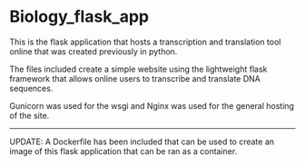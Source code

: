 # Biology_flask_app
This is the flask application that hosts a transcription and translation tool online that was created previously in python. 

The files included create a simple website using the lightweight flask framework that allows online users to transcribe and translate DNA sequences.


Gunicorn was used for the wsgi and Nginx was used for the general hosting of the site.

--------------------------------------------------------------------------------------
UPDATE:
A Dockerfile has been included that can be used to create an image of this flask application that can be ran as a container.
